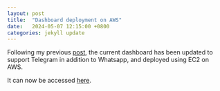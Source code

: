 ```yaml
---
layout: post
title:  "Dashboard deployment on AWS"
date:   2024-05-07 12:15:00 +0800
categories: jekyll update
---
```


Following my previous [post](), the current dashboard has been updated to support Telegram in addition to Whatsapp, and deployed using EC2 on AWS.

It can now be accessed [here](http://3.26.22.14:8050/).
